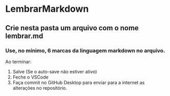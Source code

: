 # LembrarMarkdown

## Crie nesta pasta um arquivo com o nome lembrar.md

### Use, no mínimo, 6 marcas da linguagem markdown no arquivo.

Ao terminar:
1. Salve (Se o auto-save não estiver ativo)
2. Feche o VSCode
3. Faça commit no GitHub Desktop para enviar para a internet as alterações no repositório.